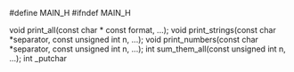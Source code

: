#define MAIN_H
#ifndef MAIN_H

void print_all(const char * const format, ...);
void print_strings(const char *separator, const unsigned int n, ...);
void print_numbers(const char *separator, const unsigned int n, ...);
int sum_them_all(const unsigned int n, ...);
int _putchar
